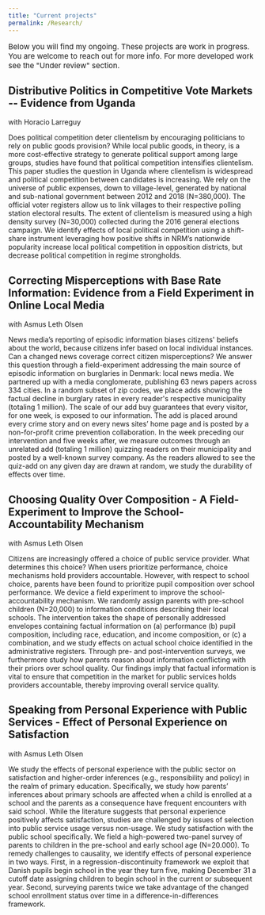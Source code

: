 ```yaml
---
title: "Current projects"
permalink: /Research/
---
```

<p style="font-size:15px"> Below you will find my ongoing. These projects are work in progress. You are welcome to reach out for more info. For more developed work see the "Under review" section. </p>


<h2> Distributive Politics in Competitive Vote Markets -- Evidence from Uganda </h2>
with Horacio Larreguy

<p style="font-size:14px"> Does political competition deter clientelism by encouraging politicians to rely on public goods provision? While local public goods, in theory, is a more cost-effective strategy to generate political support among large groups, studies have found that political competition intensifies clientelism. This paper studies the question in Uganda where clientelism is widespread and political competition between candidates is increasing. We rely on the universe of public expenses, down to village-level, generated by national and sub-national government between 2012 and 2018 (N=380,000). The official voter registers allow us to link villages to their respective polling station electoral results. The extent of clientelism is measured using a high density survey (N=30,000) collected during the 2016 general elections campaign. We identify effects of local political competition using a shift-share instrument leveraging how positive shifts in NRM’s nationwide popularity increase local political competition in opposition districts, but decrease political competition in regime strongholds. </p>


<h2> Correcting Misperceptions with Base Rate Information: Evidence from a Field Experiment in Online Local Media </h2>
with Asmus Leth Olsen

<p style="font-size:14px"> News media’s reporting of episodic information biases citizens' beliefs about the world, because citizens infer based on local individual instances. Can a changed news coverage correct citizen misperceptions? We answer this question through a field-experiment addressing the main source of episodic information on burglaries in Denmark: local news media. We partnered up with a media conglomerate, publishing 63 news papers across 334 cities. In a random subset of zip codes, we place adds showing the factual decline in burglary rates in every reader's respective municipality (totaling 1 million). The scale of our add buy guarantees that every visitor, for one week, is exposed to our information. The add is placed around every crime story and on every news sites’ home page and is posted by a non-for-profit crime prevention collaboration.  In the week preceding our intervention and five weeks after, we measure outcomes through an unrelated add (totaling 1 million) quizzing readers on their municipality and posted by a well-known survey company. As the readers allowed to see the quiz-add on any given day are drawn at random, we study the durability of effects over time. </p>

<h2> Choosing Quality Over Composition - A Field-Experiment to Improve the School-Accountability Mechanism </h2>
with Asmus Leth Olsen

<p style="font-size:14px"> Citizens are increasingly offered a choice of public service provider. What determines this choice? When users prioritize performance, choice mechanisms hold providers accountable. However, with respect to school choice, parents have been found to prioritize pupil composition over school performance. We device a field experiment to improve the school-accountability mechanism. We randomly assign parents with pre-school children (N=20,000) to information conditions describing their local schools. The intervention takes the shape of personally addressed envelopes containing factual information on (a) performance (b) pupil composition, including race, education, and income composition, or (c) a combination, and we study effects on actual school choice identified in the administrative registers. Through pre- and post-intervention surveys, we furthermore study how parents reason about information conflicting with their priors over school quality. Our findings imply that factual information is vital to ensure that competition in the market for public services holds providers accountable, thereby improving overall service quality. </p>


<h2> Speaking from Personal Experience with Public Services - Effect of Personal Experience on Satisfaction  </h2>
with Asmus Leth Olsen

<p style="font-size:14px"> We study the effects of personal experience with the public sector on satisfaction and higher-order inferences (e.g., responsibility and policy) in the realm of primary education. Specifically, we study how parents’ inferences about primary schools are affected when a child is enrolled at a school and the parents as a consequence have frequent encounters with said school. While the literature suggests that personal experience positively affects satisfaction, studies are challenged by issues of selection into public service usage versus non-usage. We study satisfaction with the public school specifically. We field a high-powered two-panel survey of parents to children in the pre-school and early school age (N=20.000). To remedy challenges to causality, we identify effects of personal experience in two ways. First, in a regression-discontinuity framework we exploit that Danish pupils begin school in the year they turn five, making December 31 a cutoff date assigning children to begin school in the current or subsequent year. Second, surveying parents twice we take advantage of the changed school enrollment status over time in a difference-in-differences framework. </p>
